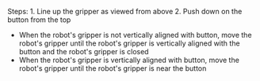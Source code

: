 

Steps:  1. Line up the gripper as viewed from above  2. Push down on the button from the top
- When the robot's gripper is not vertically aligned with button, move the robot's gripper until the robot's gripper is vertically aligned with the button and the robot's gripper is closed
- When the robot's gripper is vertically aligned with button, move the robot's gripper until the robot's gripper is near the button
